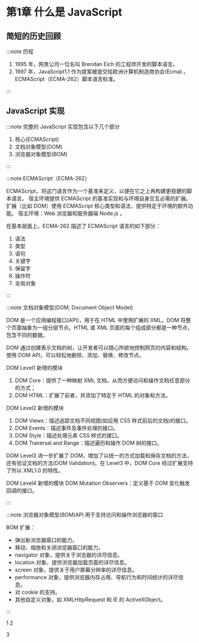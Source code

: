 # 第1章 什么是 JavaScript

## 简短的历史回顾

:::note 历程

1. 1995 年，网景公司一位名叫 Brendan Eich 的工程师开发的脚本语言。
2. 1997 年，JavaScript1.1 作为提案被提交给欧洲计算机制造商协会(Ecma) 。ECMAScript（ECMA-262）脚本语言标准。

:::

## JavaScript 实现

:::note 完整的 JavaScript 实现包含以下几个部分

1. 核心(ECMAScript)
2. 文档对象模型(DOM)
3. 浏览器对象模型(BOM)

:::

:::note ECMAScript（ECMA-262）

ECMAScript，将这门语言作为一个基准来定义，以便在它之上再构建更稳健的脚本语言。
宿主环境提供 ECMAScript 的基准实现和与环境自身交互必需的扩展。
扩展（比如 DOM）使用 ECMAScript 核心类型和语法，提供特定于环境的额外功能。
宿主环境：Web 浏览器和服务器端 Node.js 。

在基本层面上，ECMA-262 描述了 ECMAScript 语言的如下部分：

1. 语法
2. 类型
3. 语句
4. 关键字
5. 保留字
6. 操作符
7. 全局对象

:::

:::note 文档对象模型(DOM, Document Object Model)

DOM 是一个应用编程接口(API)，用于在 HTML 中使用扩展的 XML。DOM 将整个页面抽象为一组分层节点。HTML 或 XML 页面的每个组成部分都是一种节点，包含不同的数据。

DOM 通过创建表示文档的树，让开发者可以随心所欲地控制网页的内容和结构。使用 DOM API，可以轻松地删除、添加、替换、修改节点。

DOM Level1 新增的模块

1. DOM Core：提供了一种映射 XML 文档，从而方便访问和操作文档任意部分的方式；
2. DOM HTML：扩展了前者，并添加了特定于 HTML 的对象和方法。

DOM Level2 新增的模块

1. DOM Views：描述追踪文档不同视图(如应用 CSS 样式前后的文档)的接口。
2. DOM Events：描述事件及事件处理的接口。
3. DOM Style：描述处理元素 CSS 样式的接口。
4. DOM Traversal and Range：描述遍历和操作 DOM 树的接口。

DOM Level3 进一步扩展了 DOM，增加了以统一的方式加载和保存文档的方法，还有验证文档的方法(DOM Validation)。在 Level3 中，DOM Core 经过扩展支持了所以 XML1.0 的特性。

DOM Level4 新增的模块 DOM Mutation Observers：定义基于 DOM 变化触发回调的接口。

:::

:::note 浏览器对象模型(BOM)API 用于支持访问和操作浏览器的窗口

BOM 扩展：

- 弹出新浏览器窗口的能力。
- 移动、缩放和关闭浏览器窗口的能力。
- navigator 对象，提供关于浏览器的详尽信息。
- location 对象，提供浏览器加载页面的详尽信息。
- screen 对象，提供关于用户屏幕分辨率的详尽信息。
- performance 对象，提供浏览器内存占用、导航行为和时间统计的详尽信息。
- 对 cookie 的支持。
- 其他自定义对象，如 XMLHttpRequest 和 IE 的 ActiveXObject。

:::

1
<common-codepen-snippet title="Event handling" slug="dyoeGjW" :height="474" tab="js,result" :team="false" user="Vue" name="Vue" :preview="false" :editable="false" />
2
<codepen-snippet title="Vue 3 Markdown Editor" slug="oNxXzyB" :height="474" tab="js,result" :team="false" user="immarina" name="Vue" :preview="false"  />

<!-- <codepen-snippet title="Vue 3 Markdown Editor" slug="oNxXzyB" :height="474" tab="js,result" :team="false" user="immarina" name="Vue" :preview="false"  /> -->

3

<!-- href="https://codepen.io/team/Vue/embed/KKpRVvJ?default-tab=result&editable=true&theme-id=39028" -->
